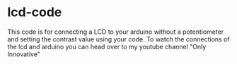 # lcd-code
This code is for connecting a LCD to your arduino without a potentiometer and setting the contrast value using your code.
To watch the connections of the lcd and arduino you can head over to my youtube channel "Only Innovative"
